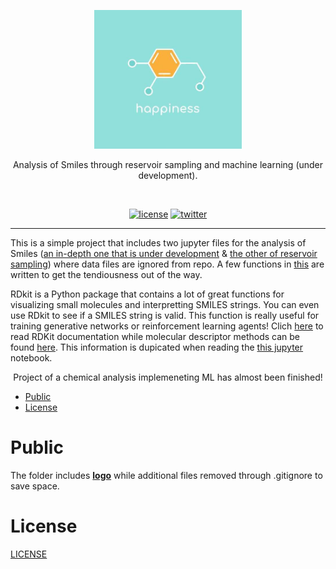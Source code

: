 






























<p align=center>
  <img height="222px" src="https://github.com/aurimas13/Smiles/blob/main/Public/happiness.jpeg"/>
</p>
<p align=center>
  Analysis of Smiles through reservoir sampling and machine learning (under development).
</p>
<br>
<p align=center>
  <a href="https://github.com/aurimas13/Chemical-analysis/blob/main/LICENSE"><img alt="license" src="https://img.shields.io/npm/l/express"></a>
  <a href="https://twitter.com/AANausedas"><img alt="twitter" src=https://img.shields.io/twitter/follow/AANausedas?style=social"/></a>
</p>

------

This is a simple project that includes two jupyter files for the analysis of Smiles ([an in-depth one that is under development](https://github.com/aurimas13/Smiles/blob/main/Smiles_v1.ipynb) & [the other of reservoir sampling](https://github.com/aurimas13/Smiles/blob/main/Smiles_reservoir_sampling.ipynb)) where data files are ignored from repo. A few functions in [this](https://github.com/aurimas13/Smiles/blob/main/Smiles_v1.ipynb) are written to get the tendiousness out of the way.
    
RDkit is a Python package that contains a lot of great functions for visualizing small molecules and interpretting SMILES strings. You can even use RDkit to see if a SMILES string is valid. This function is really useful for training generative networks or reinforcement learning agents! Clich [here](https://www.rdkit.org/docs/GettingStartedInPython.html) to read RDKit documentation while molecular descriptor methods can be found [here](https://www.rdkit.org/docs/source/rdkit.Chem.Descriptors.html). This information is dupicated when reading the [this jupyter](https://github.com/aurimas13/Smiles/blob/main/Smiles_v1.ipynb) notebook.

<p align="center">
  Project of a chemical analysis implemeneting ML has almost been finished!
</p>

- [Public](#Public)
- [License](#License)

# Public

The folder includes [**logo**](hhttps://github.com/aurimas13/Smiles/blob/main/Public/happiness.jpeg) while additional files removed through .gitignore to save space.
    
# License

[LICENSE](https://github.com/aurimas13/Smiles/blob/main/LICENSE)

